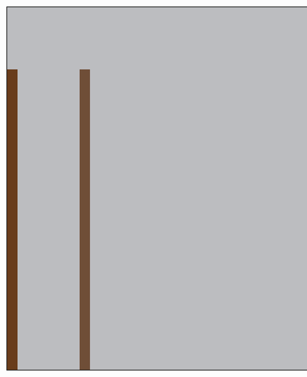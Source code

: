 <!DOCTYPE html>
<html>
    <body>
        <div id="build">
            <div id="wall2">
                <table border="1" cellpadding="0" cellspacing="0" height="100%" width="100%">
                    <tr>
                        <td>&nbsp;</td>
                    </tr>
                    <tr>
                        <td>&nbsp;</td>
                    </tr>
                    <tr>
                        <td>&nbsp;</td>
                    </tr>
                    <tr>
                        <td>&nbsp;</td>
                    </tr>
                    <tr>
                        <td>&nbsp;</td>
                    </tr>
                    <tr>
                        <td>&nbsp;</td>
                    </tr>
                    <tr>
                        <td>&nbsp;</td>
                    </tr>
                    <tr>
                        <td>&nbsp;</td>
                    </tr>
                    <tr>
                        <td>&nbsp;</td>
                    </tr>
                    <tr>
                        <td>&nbsp;</td>
                    </tr>
                    <tr>
                        <td>&nbsp;</td>
                    </tr>
                    <tr>
                        <td>&nbsp;</td>
                    </tr>
                    <tr>
                        <td>&nbsp;</td>
                    </tr>
                    <tr>
                        <td>&nbsp;</td>
                    </tr>
                    <tr>
                        <td>&nbsp;</td>
                    </tr>
                    <tr>
                        <td>&nbsp;</td>
                    </tr>
                    <tr>
                        <td>&nbsp;</td>
                    </tr>
                    <tr>
                        <td>&nbsp;</td>
                    </tr>
                    <tr>
                        <td>&nbsp;</td>
                    </tr>
                    <tr>
                        <td>&nbsp;</td>
                    </tr>
                    <tr>
                        <td>&nbsp;</td>
                    </tr>
                    <tr>
                        <td>&nbsp;</td>
                    </tr>
                    <tr>
                        <td>&nbsp;</td>
                    </tr>
                    <tr>
                        <td>&nbsp;</td>
                    </tr>
                    <tr>
                        <td>&nbsp;</td>
                    </tr>
                    <tr>
                        <td>&nbsp;</td>
                    </tr>
                </table>
                }
            </div>
            <div id="stand1"></div>
            <div id="stand2"></div>
            <div id="stand3">
            <div id="stand4"></div>
            <div id="logo1"><img src="download/logodmmmsu2.jpg" width="90" height="90"></div>
            <div id="logo2"><img src="download/ccslogo.jpg" width="80" height="80"></div>
                <div id="window">
                    <div id="hallway"></div>
                    <div id="glass1"></div>
                    <div id="glass2"></div>
                    <div id="glass3"></div>
                    <div id="glass4"></div>
                    <div id="glass5"></div>
                    <div id="glass6"></div>
                    <div id="glass7"></div>
                    <div id="glass8"></div>
                    <div id="glass9"></div>
                    <div id="glass10"></div>
                    <div id="glass11"></div>
                    <div id="glass12"></div>
                    <div id="glass13"></div>
                    <div id="glass14"></div>
                    <div id="glass15"></div>
                    <div id="glass16"></div>

                    <div id="css">COLLEGE
                        <div>OF</div>
                        <div>COMPUTER SCIENCE</div>
                    </div>
                </div>
                <table border="1" cellpadding="0" cellspacing="0" height="100%" width="100%">
                    <tr>
                        <td>&nbsp;</td>
                        <td>&nbsp;</td>
                        <td>&nbsp;</td>
                        <td>&nbsp;</td>
                        <td>&nbsp;</td>
                        <td>&nbsp;</td>
                        <td>&nbsp;</td>
                    </tr>
                    <tr>
                        <td>&nbsp;</td>
                        <td>&nbsp;</td>
                        <td>&nbsp;</td>
                        <td>&nbsp;</td>
                        <td>&nbsp;</td>
                        <td>&nbsp;</td>
                        <td>&nbsp;</td>
                    </tr>
                    <tr>
                        <td>&nbsp;</td>
                        <td>&nbsp;</td>
                        <td>&nbsp;</td>
                        <td>&nbsp;</td>
                        <td>&nbsp;</td>
                        <td>&nbsp;</td>
                        <td>&nbsp;</td>

                    </tr>
                    <tr>
                        <td>&nbsp;</td>
                        <td>&nbsp;</td>
                        <td>&nbsp;</td>
                        <td>&nbsp;</td>
                        <td>&nbsp;</td>
                        <td>&nbsp;</td>
                        <td>&nbsp;</td>
                    </tr>
                    <tr>
                        <td>&nbsp;</td>
                        <td>&nbsp;</td>
                        <td>&nbsp;</td>
                        <td>&nbsp;</td>
                        <td>&nbsp;</td>
                        <td>&nbsp;</td>
                        <td>&nbsp;</td>

                    </tr>
                    <tr>
                        <td>&nbsp;</td>
                        <td>&nbsp;</td>
                        <td>&nbsp;</td>
                        <td>&nbsp;</td>
                        <td>&nbsp;</td>
                        <td>&nbsp;</td>
                        <td>&nbsp;</td>
                    </tr>
                    <tr>
                        <td>&nbsp;</td>
                        <td>&nbsp;</td>
                        <td>&nbsp;</td>
                        <td>&nbsp;</td>
                        <td>&nbsp;</td>
                        <td>&nbsp;</td>
                        <td>&nbsp;</td>
                    </tr>
                    <tr>
                        <td>&nbsp;</td>
                        <td>&nbsp;</td>
                        <td>&nbsp;</td>
                        <td>&nbsp;</td>
                        <td>&nbsp;</td>
                        <td>&nbsp;</td>
                        <td>&nbsp;</td>
                    </tr>
                    <tr>
                        <td>&nbsp;</td>
                        <td>&nbsp;</td>
                        <td>&nbsp;</td>
                        <td>&nbsp;</td>
                        <td>&nbsp;</td>
                        <td>&nbsp;</td>
                        <td>&nbsp;</td>
                    </tr>
                    <tr>
                        <td>&nbsp;</td>
                        <td>&nbsp;</td>
                        <td>&nbsp;</td>
                        <td>&nbsp;</td>
                        <td>&nbsp;</td>
                        <td>&nbsp;</td>
                        <td>&nbsp;</td>
                    </tr>
                    <tr>
                        <td>&nbsp;</td>
                        <td>&nbsp;</td>
                        <td>&nbsp;</td>
                        <td>&nbsp;</td>
                        <td>&nbsp;</td>
                        <td>&nbsp;</td>
                        <td>&nbsp;</td>
                    </tr>
                    <tr>
                        <td>&nbsp;</td>
                        <td>&nbsp;</td>
                        <td>&nbsp;</td>
                        <td>&nbsp;</td>
                        <td>&nbsp;</td>
                        <td>&nbsp;</td>
                        <td>&nbsp;</td>
                    </tr>
                    <tr>
                        <td>&nbsp;</td>
                        <td>&nbsp;</td>
                        <td>&nbsp;</td>
                        <td>&nbsp;</td>
                        <td>&nbsp;</td>
                        <td>&nbsp;</td>
                        <td>&nbsp;</td>
                    </tr>
                    <tr>
                        <td>&nbsp;</td>
                        <td>&nbsp;</td>
                        <td>&nbsp;</td>
                        <td>&nbsp;</td>
                        <td>&nbsp;</td>
                        <td>&nbsp;</td>
                        <td>&nbsp;</td>
                    </tr>
                </table>
            </div>
            <div id="stand4"></div>
            <div id="stand5"></div>
            <div id="stand6"></div>
            <div id="stand7"></div>
            <div id="stand8"></div>
            <div id="stand9"></div>
            <div id="bakod1"></div>
            <div id="bakod2"></div>
            <div id="bakod3"></div>
            <div id="bakod4"></div>
            <div id="bakod5"></div>
            <div id="bakod6"></div>
 		    <div id="bakod7">
                <table border="1" cellpadding="0" cellspacing="0" height="100%" width="100%">
                    <tr>
                        <td>&nbsp;</td>
                        <td>&nbsp;</td>
                        <td>&nbsp;</td>
                        <td>&nbsp;</td>
                        <td>&nbsp;</td>
                        <td>&nbsp;</td>
                        <td>&nbsp;</td>
                        <td>&nbsp;</td>
                        <td>&nbsp;</td>
                        <td>&nbsp;</td>
                        <td>&nbsp;</td>
                        <td>&nbsp;</td>                        
                        <td>&nbsp;</td>
                        <td>&nbsp;</td>
                        <td>&nbsp;</td>
                        <td>&nbsp;</td>
                        <td>&nbsp;</td>
                        <td>&nbsp;</td>
                        <td>&nbsp;</td>
                    </tr>
                </table>
            </div>
        </div>
        </table>
    </body>
</html>
<style type="text/css">
    #build{
        background-color: #BCBDC0;
        width: 150em;
        height: 70em;
        left: 10.5em;
        top: 8em;
        position: absolute;
        border: solid 2px;
    }
    #wall2{
        background-color: #961313;
        width: 17em;
        height: 60em;
        right: 0em;
        bottom: 0em;
        position: absolute;
        border: solid 2px;
    }
    #stand1{
        background-color: #693c1b;
        width: 2em;
        height: 58em;
        left: 0em;
        bottom: 0em;
        position: absolute;


    }
    #stand2{
        background-color: #6F4E37;
        width: 2em;
        height: 58em;
        left: 14em;
        bottom: 0em;
        position: absolute;


    }
    #stand3{
        background-color: #6F4E37;
        width: 38em;
        height: 75em;
        left: 60em;
        bottom: 0em;
        position: absolute;
        border: solid 2px;
        z-index: 3;
    }
    #stand4{
        background-color: #6F4E37;
        width: 2em;
        height: 57.2em;
        left: 30em;
        bottom: 0em;
        position: absolute;
        z-index: 0;
    }
    #stand5{
        background-color: #6F4E37;
        width: 2em;
        height: 57em;
        left:45em;
        bottom: 0em;
        position: absolute;
        border: solid 2px;
        z-index: 0;

    }
    #stand6{
        background-color: #6F4E37;
        width: 2em;
        height: 57em;
        right: 17em;
        bottom: 0em;
        position: absolute;
        border: solid 2px;
        z-index: 0;
    }
    #stand7{
        background-color: #6F4E37;
        width: 2em;
        height: 57em;
        right: 35em;
        bottom: 0em;
        position: absolute;
        border: solid 2px;
        z-index: 0;
    }
    #hallway{
        background-color: #F0FFF0;
        width: 27.3em;
        height: 18em;
        right: 55.1em;
        left:.2em;
        top: 46.9em;
        position: absolute;
        border: solid 2px;
        z-index: 4;
    }
    #css{
        font-family: Arial, Helvetica, sans-serif;
        text-align: center;
        font-size: 30px;
        left: 2em;
        top: 20.3em;
        position: absolute;
    }
    #window{
        background-color: #F0FFF0;
        width: 27.3em;
        height: 28em;
        right: 40em;
        top: 10em;
        position: absolute;
        border: solid 2px;
        z-index: 4;
        left: 5em;
    }
    #glass1{
        background-color: #9F8170;
        width: 5em;
        height: 5em;
        right: 1em;
        top: 1em;
        position: absolute;
        border: solid 2px;
    }
    #glass2{
        background-color: #9F8170;
        width: 5em;
        height: 5em;
        right: 7.4em;
        top: 1em;
        position: absolute;
        border: solid 2px;
    }
    #glass3{
        background-color: #9F8170;
        width: 5em;
        height: 5em;
        right: 14em;
        top: 1em;
        position: absolute;
        border: solid 2px;
    }
    #glass4{
        background-color: #9F8170;
        width: 5em;
        height: 5em;
        left: 1em;
        top: 1em;
        position: absolute;
        border: solid 2px;
    }
    #glass5{
        background-color: #9F8170;
        width: 5em;
        height: 5em;
        right: 1em;
        top: 8em;
        position: absolute;
        border: solid 2px;
    }
    #glass6{
        background-color: #9F8170;
        width: 5em;
        height: 5em;
        right: 7.4em;
        top: 8em;
        position: absolute;
        border: solid 2px;
    }
    #glass7{
        background-color: #9F8170;
        width: 5em;
        height: 5em;
        right: 14em;
        top: 8em;
        position: absolute;
        border: solid 2px;
    }
    #glass8{
        background-color: #9F8170;
        width: 5em;
        height: 5em;
        left: 1em;
        top: 8em;
        position: absolute;
        border: solid 2px;
    }
    #glass9{
        background-color: #9F8170;
        width: 5em;
        height: 5em;
        right: 1em;
        top: 15em;
        position: absolute;
        border: solid 2px;
    }
    #glass10{
        background-color: #9F8170;
        width: 5em;
        height: 5em;
        right: 7.4em;
        top: 15em;
        position: absolute;
        border: solid 2px;
    }
    #glass11{
        background-color: #9F8170;
        width: 5em;
        height: 5em;
        right: 14em;
        top: 15em;
        position: absolute;
        border: solid 2px;
    }
    #glass12{
        background-color: #9F8170;
        width: 5em;
        height: 5em;
        left: 1em;
        top: 15em;
        position: absolute;
        border: solid 2px;
    }
    #glass13{
        background-color: #9F8170;
        width: 5em;
        height: 5em;
        right: 1em;
        top: 22em;
        position: absolute;
        border: solid 2px;
    }
    #glass14{
        background-color: #9F8170;
        width: 5em;
        height: 5em;
        right: 7.4em;
        top: 22em;
        position: absolute;
        border: solid 2px;
    }
    #glass15{
        background-color: #9F8170;
        width: 5em;
        height: 5em;
        right: 14em;
        top: 22em;
        position: absolute;
        border: solid 2px;
    }
    #glass16{
        background-color: #9F8170;
        width: 5em;
        height: 5em;
        left: 1em;
        top: 22em;
        position: absolute;
        border: solid 2px;
    }
    #bakod1{
        background-color: #F0FFF0;
        width: 47em;
        height: 5em;
        left: 0em;
        bottom: 0em;
        position: absolute;
        border: solid 2px;
    }
    #bakod2{
        background-color: #F0FFF0;
        width: 45em;
        height: 5em;
        right: 19em;
        bottom: 0em;
        position: absolute;
        border: solid 2px;
        z-index: 0;
    }
    #bakod3{
        background-color: #F0FFF0;
        width: 130.8em;
        height: 5em;
        left: 0em;
        bottom: 19em;
        position: absolute;
        border: solid 2px;
        z-index: 0;
    }
    #bakod4{
        background-color: #F0FFF0;
        width: 130.8em;
        height: 5em;
        left: 0em;
        bottom: 38em;
        position: absolute;
        border: solid 2px;
        z-index: 0;
    }
    #bakod7{
        background-color: #F0FFF0;
        width: 150em;
        height: 12.5em;
        left: 0em;
        top: 0em;
        position: absolute;
        border: solid 2px;
        z-index: 2;
    }
    #logo1{
        left: 3em;
        bottom: 23em;
        position: absolute;
        border-radius: 50%;
        z-index: 4;
    }
    #logo2{
        right: 3em;
        bottom: 23em;
        position: absolute;
        border-radius: 50%;
        z-index: 4;
    }
</style>
</body></html>
